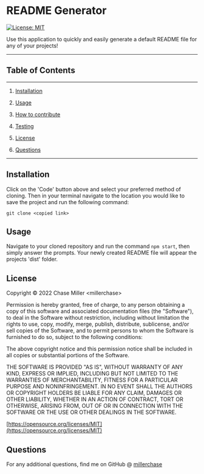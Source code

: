 
# README Generator


[![License: MIT](https://img.shields.io/badge/License-MIT-yellow.svg)](https://opensource.org/licenses/MIT)

Use this application to quickly and easily generate a default README file for any of your projects!



___


## Table of Contents
___

1. [Installation](#installation)

2. [Usage](#usage)

3. [How to contribute](#how-to-contribute)

4. [Testing](#testing)

5. [License](#license)

6. [Questions](#questions)

___
    


## Installation

Click on the 'Code' button above and select your preferred method of cloning. Then in your terminal navigate to the location you would like to save the project and run the following command:

`git clone <copied link>`


## Usage

Navigate to your cloned repository and run the command `npm start`, then simply answer the prompts. Your newly created README file will appear the projects 'dist' folder.


## License

Copyright &copy; 2022 Chase Miller &lt;millerchase>
  
Permission is hereby granted, free of charge, to any person obtaining a copy of this software and associated documentation files (the "Software"), to deal in the Software without restriction, including without limitation the rights to use, copy, modify, merge, publish, distribute, sublicense, and/or sell copies of the Software, and to permit persons to whom the Software is furnished to do so, subject to the following conditions:
  
The above copyright notice and this permission notice shall be included in all copies or substantial portions of the Software.

THE SOFTWARE IS PROVIDED "AS IS", WITHOUT WARRANTY OF ANY KIND, EXPRESS OR IMPLIED, INCLUDING BUT NOT LIMITED TO THE WARRANTIES OF MERCHANTABILITY, FITNESS FOR A PARTICULAR PURPOSE AND NONINFRINGEMENT. IN NO EVENT SHALL THE AUTHORS OR COPYRIGHT HOLDERS BE LIABLE FOR ANY CLAIM, DAMAGES OR OTHER LIABILITY, WHETHER IN AN ACTION OF CONTRACT, TORT OR OTHERWISE, ARISING FROM, OUT OF OR IN CONNECTION WITH THE SOFTWARE OR THE USE OR OTHER DEALINGS IN THE SOFTWARE.
        
[https://opensource.org/licenses/MIT](https://opensource.org/licenses/MIT)

## Questions

For any additional questions, find me on GitHub @ [millerchase](https://github.com/millerchase)

  